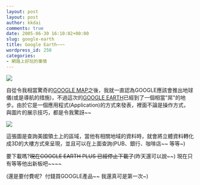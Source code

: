 ```yaml
---
layout: post
layout: post
author: kkdai
comments: true
date: 2005-06-30 16:10:02+00:00
slug: google-earth
title: Google Earth~~~
wordpress_id: 250
categories:
- 網路上好玩的事情
---
```


[![](http://earth.google.com/images/callouts.jpg)](http://earth.google.com/)

自從令我相當驚奇的[GOOGLE MAP](http://maps.google.com/)之後，我就一直認為GOOGLE應該會推出地球儀(或是導航的措施)，不過這次的[GOOGLE EARTH](http://earth.google.com/)已經到了一個相當"屌"的地步。由於它是一個應用程式(Application)的方式來發表，裡面不論是操作方式，與圖片的展示技巧，都是令我驚訝~~

![](http://earth.google.com/images/field.jpg)

這張圖是查詢美國領土上的區域，當他有相關地域的資料時，就會將立體資料轉化成3D的大樓方式來呈現，並且可以在上面查詢(PUB、銀行、咖啡店~~ 等等~)

要下載嗎?~~現在GOOGLE EARTH PLUS 已經停止下載了~~(昨天還可以說~~) 現在只有等等他出新板吧~~~~

(還是要付費呢?  付錢買GOOGLE產品~~ 我還真可是第一次~)
